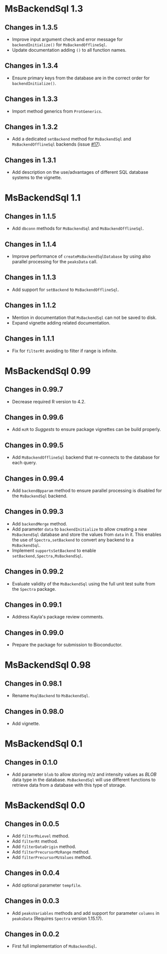 # MsBackendSql 1.3

## Changes in 1.3.5

- Improve input argument check and error message for `backendInitialize()` for
  `MsBackendOfflineSql`.
- Update documentation adding `()` to all function names.

## Changes in 1.3.4

- Ensure primary keys from the database are in the correct order for
  `backendInitialize()`.

## Changes in 1.3.3

- Import method generics from `ProtGenerics`.

## Changes in 1.3.2

- Add a dedicated `setBackend` method for `MsBackendSql` and
  `MsBackendOfflineSql` backends (issue
  [#17](https://github.com/rformassspectrometry/MsBackendSql/issues/17)).

## Changes in 1.3.1

- Add description on the use/advantages of different SQL database systems to the
  vignette.

# MsBackendSql 1.1

## Changes in 1.1.5

- Add `dbconn` methods for `MsBackendSql` and `MsBackendOfflineSql`.

## Changes in 1.1.4

- Improve performance of `createMsBackendSqlDatabase` by using also parallel
  processing for the `peaksData` call.

## Changes in 1.1.3

- Add support for `setBackend` to `MsBackendOfflineSql`.

## Changes in 1.1.2

- Mention in documentation that `MsBackendSql` can not be saved to disk.
- Expand vignette adding related documentation.

## Changes in 1.1.1

- Fix for `filterRt` avoiding to filter if range is infinite.


# MsBackendSql 0.99

## Changes in 0.99.7

- Decrease required R version to 4.2.

## Changes in 0.99.6

- Add `mzR` to *Suggests* to ensure package vignettes can be build properly.

## Changes in 0.99.5

- Add `MsBackendOfflineSql` backend that re-connects to the database for each
  query.

## Changes in 0.99.4

- Add `backendBpparam` method to ensure parallel processing is disabled for the
 `MsBackendSql` backend.

## Changes in 0.99.3

- Add `backendMerge` method.
- Add parameter `data` to `backendInitialize` to allow creating a new
  `MsBackendSql` database and store the values from `data` in it. This
  enables the use of `Spectra,setBackend` to convert any backend to a
  `MsBackendSql`.
- Implement `supportsSetBackend` to enable `setBackend,Spectra,MsBackendSql`.

## Changes in 0.99.2

- Evaluate validity of the `MsBackendSql` using the full unit test suite from
  the `Spectra` package.

## Changes in 0.99.1

- Address Kayla's package review comments.

## Changes in 0.99.0

- Prepare the package for submission to Bioconductor.


# MsBackendSql 0.98

## Changes in 0.98.1

- Rename `MsqlBackend` to `MsBackendSql`.

## Changes in 0.98.0

- Add vignette.


# MsBackendSql 0.1

## Changes in 0.1.0

- Add parameter `blob` to allow storing m/z and intensity values as *BLOB* data
  type in the database. `MsBackendSql` will use different functions to retrieve
  data from a database with this type of storage.

# MsBackendSql 0.0

## Changes in 0.0.5

- Add `filterMsLevel` method.
- Add `filterRt` method.
- Add `filterDataOrigin` method.
- Add `filterPrecursorMzRange` method.
- Add `filterPrecursorMzValues` method.

## Changes in 0.0.4

- Add optional parameter `tempfile`.

## Changes in 0.0.3

- Add `peaksVariables` methods and add support for parameter `columns` in
  `peaksData` (Requires `Spectra` version 1.15.17).

## Changes in 0.0.2

- First full implementation of `MsBackendSql`.
